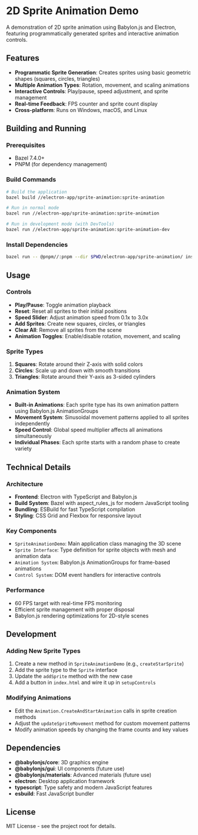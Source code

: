 # 2D Sprite Animation Demo

A demonstration of 2D sprite animation using Babylon.js and Electron, featuring programmatically generated sprites and interactive animation controls.

## Features

- **Programmatic Sprite Generation**: Creates sprites using basic geometric shapes (squares, circles, triangles)
- **Multiple Animation Types**: Rotation, movement, and scaling animations
- **Interactive Controls**: Play/pause, speed adjustment, and sprite management
- **Real-time Feedback**: FPS counter and sprite count display
- **Cross-platform**: Runs on Windows, macOS, and Linux

## Building and Running

### Prerequisites

- Bazel 7.4.0+
- PNPM (for dependency management)

### Build Commands

```bash
# Build the application
bazel build //electron-app/sprite-animation:sprite-animation

# Run in normal mode
bazel run //electron-app/sprite-animation:sprite-animation

# Run in development mode (with DevTools)
bazel run //electron-app/sprite-animation:sprite-animation-dev
```

### Install Dependencies

```bash
bazel run -- @pnpm//:pnpm --dir $PWD/electron-app/sprite-animation/ install
```

## Usage

### Controls

- **Play/Pause**: Toggle animation playback
- **Reset**: Reset all sprites to their initial positions
- **Speed Slider**: Adjust animation speed from 0.1x to 3.0x
- **Add Sprites**: Create new squares, circles, or triangles
- **Clear All**: Remove all sprites from the scene
- **Animation Toggles**: Enable/disable rotation, movement, and scaling

### Sprite Types

1. **Squares**: Rotate around their Z-axis with solid colors
2. **Circles**: Scale up and down with smooth transitions
3. **Triangles**: Rotate around their Y-axis as 3-sided cylinders

### Animation System

- **Built-in Animations**: Each sprite type has its own animation pattern using Babylon.js AnimationGroups
- **Movement System**: Sinusoidal movement patterns applied to all sprites independently
- **Speed Control**: Global speed multiplier affects all animations simultaneously
- **Individual Phases**: Each sprite starts with a random phase to create variety

## Technical Details

### Architecture

- **Frontend**: Electron with TypeScript and Babylon.js
- **Build System**: Bazel with aspect_rules_js for modern JavaScript tooling
- **Bundling**: ESBuild for fast TypeScript compilation
- **Styling**: CSS Grid and Flexbox for responsive layout

### Key Components

- `SpriteAnimationDemo`: Main application class managing the 3D scene
- `Sprite Interface`: Type definition for sprite objects with mesh and animation data
- `Animation System`: Babylon.js AnimationGroups for frame-based animations
- `Control System`: DOM event handlers for interactive controls

### Performance

- 60 FPS target with real-time FPS monitoring
- Efficient sprite management with proper disposal
- Babylon.js rendering optimizations for 2D-style scenes

## Development

### Adding New Sprite Types

1. Create a new method in `SpriteAnimationDemo` (e.g., `createStarSprite`)
2. Add the sprite type to the `Sprite` interface
3. Update the `addSprite` method with the new case
4. Add a button in `index.html` and wire it up in `setupControls`

### Modifying Animations

- Edit the `Animation.CreateAndStartAnimation` calls in sprite creation methods
- Adjust the `updateSpriteMovement` method for custom movement patterns
- Modify animation speeds by changing the frame counts and key values

## Dependencies

- **@babylonjs/core**: 3D graphics engine
- **@babylonjs/gui**: UI components (future use)
- **@babylonjs/materials**: Advanced materials (future use)
- **electron**: Desktop application framework
- **typescript**: Type safety and modern JavaScript features
- **esbuild**: Fast JavaScript bundler

## License

MIT License - see the project root for details.
